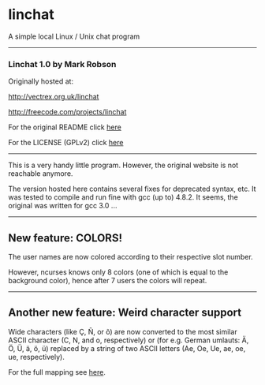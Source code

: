 # linchat
A simple local Linux / Unix chat program

---

### Linchat 1.0 by Mark Robson

Originally hosted at:

http://vectrex.org.uk/linchat

http://freecode.com/projects/linchat

For the original README click [here](README.orig)

For the LICENSE (GPLv2) click [here](LICENSE)

---

This is a very handy little program.
However, the original website is not reachable anymore.

The version hosted here contains several fixes for deprecated syntax, etc.
It was tested to compile and run fine with gcc (up to) 4.8.2.
It seems, the original was written for gcc 3.0 ...

---

## New feature: COLORS!

The user names are now colored according to their respective slot number.

However, ncurses knows only 8 colors (one of which is equal to the background color), hence after 7 users the colors will repeat.

---

## Another new feature: Weird character support

Wide characters (like Ç, Ñ, or õ) are now converted to the most similar ASCII character (C, N, and o, respectively) or (for e.g. German umlauts: Ä, Ö, Ü, ä, ö, ü) replaced by a string of two ASCII letters (Ae, Oe, Ue, ae, oe, ue, respectively).

For the full mapping see [here](fakewchars.cpp).

